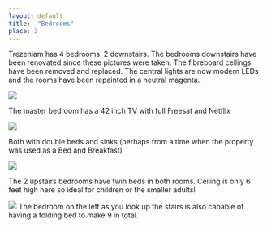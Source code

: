 ```yaml
---
layout: default
title:  "Bedrooms"
place: 3
---
```


Trezeniam has 4 bedrooms. 2 downstairs. The bedrooms downstairs have been renovated since these pictures were taken. 
The fibreboard ceilings have been removed and replaced. 
The central lights are now modern LEDs and the rooms have been repainted in a neutral magenta.

<img src="{{site.baseurl}}/assets/images/master_bed.jpg">

The master bedroom has a 42 inch TV with full Freesat and Netflix

<img src="{{site.baseurl}}/assets/images/double_bed.jpg">

Both with double beds and sinks (perhaps from a time when the property was used as a Bed and Breakfast)

<img src="{{site.baseurl}}/assets/images/twin2.jpg">


The 2 upstairs bedrooms have twin beds in both rooms. Ceiling is only 6 feet high here so ideal for children or the smaller adults!

<img src="{{site.baseurl}}/assets/images/twin1.jpg">
The bedroom on the left as you look up the stairs is also capable of having a folding bed to make 9 in total.